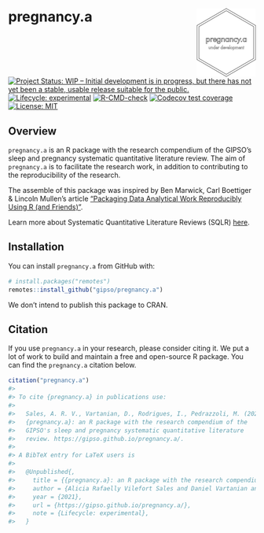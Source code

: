 
<!-- README.md is generated from README.Rmd. Please edit that file -->

# pregnancy.a <a href='https://gipso.github.io/pregnancy.b'><img src='man/figures/logo.png' align="right" height="139" /></a>

<!-- badges: start -->

[![Project Status: WIP – Initial development is in progress, but there
has not yet been a stable, usable release suitable for the
public.](https://www.repostatus.org/badges/latest/wip.svg)](https://www.repostatus.org/#wip)
[![Lifecycle:
experimental](https://img.shields.io/badge/lifecycle-experimental-orange.svg)](https://lifecycle.r-lib.org/articles/stages.html#experimental)
[![R-CMD-check](https://github.com/gipso/pregnancy.a/workflows/R-CMD-check/badge.svg)](https://github.com/gipso/pregnancy.a/actions)
[![Codecov test
coverage](https://codecov.io/gh/gipso/pregnancy.a/branch/main/graph/badge.svg)](https://codecov.io/gh/gipso/pregnancy.a?branch=main)
[![License:
MIT](https://img.shields.io/badge/license-MIT-green)](https://choosealicense.com/licenses/mit/)
<!-- badges: end -->

## Overview

`pregnancy.a` is an R package with the research compendium of the
GIPSO’s sleep and pregnancy systematic quantitative literature review.
The aim of `pregnancy.a` is to facilitate the research work, in addition
to contributing to the reproducibility of the research.

The assemble of this package was inspired by Ben Marwick, Carl Boettiger
& Lincoln Mullen’s article [“Packaging Data Analytical Work Reproducibly
Using R (and Friends)”](https://doi.org/10.1080/00031305.2017.1375986).

Learn more about Systematic Quantitative Literature Reviews (SQLR)
[here](https://www.griffith.edu.au/griffith-sciences/school-environment-science/research/systematic-quantitative-literature-review).

## Installation

You can install `pregnancy.a` from GitHub with:

``` r
# install.packages("remotes")
remotes::install_github("gipso/pregnancy.a")
```

We don’t intend to publish this package to CRAN.

## Citation

If you use `pregnancy.a` in your research, please consider citing it. We
put a lot of work to build and maintain a free and open-source R
package. You can find the `pregnancy.a` citation below.

``` r
citation("pregnancy.a")
#> 
#> To cite {pregnancy.a} in publications use:
#> 
#>   Sales, A. R. V., Vartanian, D., Rodrigues, I., Pedrazzoli, M. (2021).
#>   {pregnancy.a}: an R package with the research compendium of the
#>   GIPSO's sleep and pregnancy systematic quantitative literature
#>   review. https://gipso.github.io/pregnancy.a/.
#> 
#> A BibTeX entry for LaTeX users is
#> 
#>   @Unpublished{,
#>     title = {{pregnancy.a}: an R package with the research compendium of the GIPSO's sleep and pregnancy systematic quantitative literature review},
#>     author = {Alicia Rafaelly Vilefort Sales and Daniel Vartanian and Isadora Rodrigues and Mario Pedrazzoli},
#>     year = {2021},
#>     url = {https://gipso.github.io/pregnancy.a/},
#>     note = {Lifecycle: experimental},
#>   }
```
